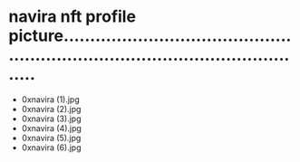 # navira nft profile picture.....................................................................................................
- 0xnavira (1).jpg
- 0xnavira (2).jpg
- 0xnavira (3).jpg
- 0xnavira (4).jpg
- 0xnavira (5).jpg
- 0xnavira (6).jpg
